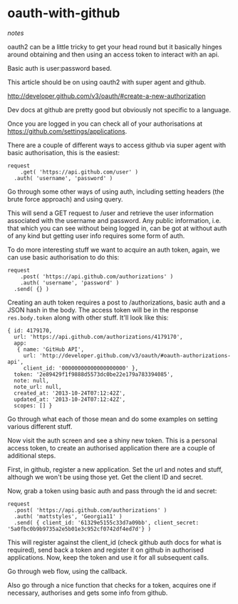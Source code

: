 # oauth-with-github
_notes_

oauth2 can be a little tricky to get your head round but it basically hinges around obtaining and then using an access token to interact with an api.

Basic auth is user:password based.

This article should be on using oauth2 with super agent and github.

http://developer.github.com/v3/oauth/#create-a-new-authorization

Dev docs at github are pretty good but obviously not specific to a language.

Once you are logged in you can check all of your authorisations at https://github.com/settings/applications.

There are a couple of different ways to access github via super agent with basic authorisation, this is the easiest:

```
request
	.get( 'https://api.github.com/user' )
  .auth( 'username', 'password' )
```

Go through some other ways of using auth, including setting headers (the brute force approach) and using query.

This will send a GET request to /user and retrieve the user information associated with the username and password.  Any public information, i.e. that which you can see without being logged in, can be got at without auth of any kind but getting user info requires some form of auth.

To do more interesting stuff we want to acquire an auth token, again, we can use basic authorisation to do this:

```
request
	.post( 'https://api.github.com/authorizations' )
	.auth( 'username', 'password' )
  .send( {} )
```

Creating an auth token requires a post to /authorizations, basic auth and a JSON hash in the body.  The access token will be in the response `res.body.token` along with other stuff.  It'll look like this:

```
{ id: 4179170,
  url: 'https://api.github.com/authorizations/4179170',
  app: 
   { name: 'GitHub API',
     url: 'http://developer.github.com/v3/oauth/#oauth-authorizations-api',
     client_id: '00000000000000000000' },
  token: '2e89429f1f9888d5573dc0be22e179a783394085',
  note: null,
  note_url: null,
  created_at: '2013-10-24T07:12:42Z',
  updated_at: '2013-10-24T07:12:42Z',
  scopes: [] }
```

Go through what each of those mean and do some examples on setting various different stuff.

Now visit the auth screen and see a shiny new token.  This is a personal access token, to create an authorised application there are a couple of additional steps.

First, in github, register a new application.  Set the url and notes and stuff, although we won't be using those yet.  Get the client ID and secret.

Now, grab a token using basic auth and pass through the id and secret:

```
request
  .post( 'https://api.github.com/authorizations' )
  .auth( 'mattstyles', 'Georgia11' )
  .send( { client_id: '61329e5155c33d7a09bb', client_secret: '5a0fbc0b9b9735a2e5b01e3c952cf0742df4ed7d'} )
```

This will register against the client_id (check github auth docs for what is required), send back a token and register it on github in authorised applications.  Now, keep the token and use it for all subsequent calls.

Go through web flow, using the callback.

Also go through a nice function that checks for a token, acquires one if necessary, authorises and gets some info from github.
